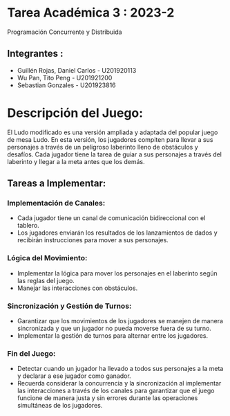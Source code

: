 # Tarea Académica 3 : 2023-2
Programación Concurrente y Distribuida

## Integrantes :
- Guillén Rojas, Daniel Carlos	-	U201920113
- Wu Pan, Tito Peng 	-		U201921200
- Sebastian Gonzales	-		U201923816

# Descripción del Juego:
El Ludo modificado es una versión ampliada y adaptada del popular juego de mesa Ludo. En esta versión, los jugadores compiten para llevar a sus personajes a través de un peligroso laberinto lleno de obstáculos y desafíos. Cada jugador tiene la tarea de guiar a sus personajes a través del laberinto y llegar a la meta antes que los demás. 

## Tareas a Implementar:
### Implementación de Canales:
- Cada jugador tiene un canal de comunicación bidireccional con el tablero.
- Los jugadores enviarán los resultados de los lanzamientos de dados y recibirán instrucciones para mover a sus personajes.
  
### Lógica del Movimiento:
- Implementar la lógica para mover los personajes en el laberinto según las reglas del juego.
- Manejar las interacciones con obstáculos.

### Sincronización y Gestión de Turnos:
- Garantizar que los movimientos de los jugadores se manejen de manera sincronizada y que un jugador no pueda moverse fuera de su turno.
- Implementar la gestión de turnos para alternar entre los jugadores.

### Fin del Juego:
- Detectar cuando un jugador ha llevado a todos sus personajes a la meta y declarar a ese jugador como ganador.
- Recuerda considerar la concurrencia y la sincronización al implementar las interacciones a través de los canales para garantizar que el juego funcione de manera justa y sin errores durante las operaciones simultáneas de los jugadores. 


